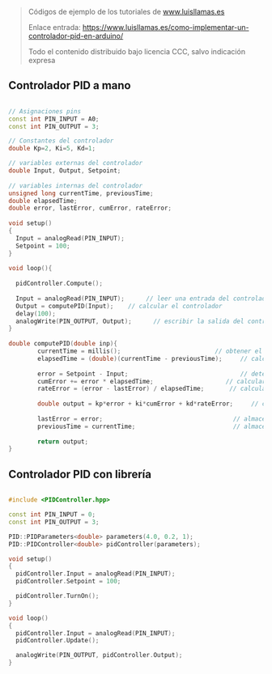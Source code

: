 > Códigos de ejemplo de los tutoriales de www.luisllamas.es
>
> Enlace entrada: https://www.luisllamas.es/como-implementar-un-controlador-pid-en-arduino/
>
> Todo el contenido distribuido bajo licencia CCC, salvo indicación expresa


## Controlador PID a mano
```cpp
// Asignaciones pins
const int PIN_INPUT = A0;
const int PIN_OUTPUT = 3;

// Constantes del controlador
double Kp=2, Ki=5, Kd=1;

// variables externas del controlador
double Input, Output, Setpoint;
 
// variables internas del controlador
unsigned long currentTime, previousTime;
double elapsedTime;
double error, lastError, cumError, rateError;
 
void setup()
{
  Input = analogRead(PIN_INPUT);
  Setpoint = 100;
}    
 
void loop(){
  
  pidController.Compute();
  
  Input = analogRead(PIN_INPUT);      // leer una entrada del controlador
  Output = computePID(Input);    // calcular el controlador
  delay(100);
  analogWrite(PIN_OUTPUT, Output);      // escribir la salida del controlador
}
 
double computePID(double inp){     
        currentTime = millis();                          // obtener el tiempo actual
        elapsedTime = (double)(currentTime - previousTime);     // calcular el tiempo transcurrido
        
        error = Setpoint - Input;                               // determinar el error entre la consigna y la medición
        cumError += error * elapsedTime;                    // calcular la integral del error
        rateError = (error - lastError) / elapsedTime;       // calcular la derivada del error
 
        double output = kp*error + ki*cumError + kd*rateError;     // calcular la salida del PID
 
        lastError = error;                                    // almacenar error anterior
        previousTime = currentTime;                           // almacenar el tiempo anterior
 
        return output;
}
```



## Controlador PID con librería
```cpp
#include <PIDController.hpp>

const int PIN_INPUT = 0;
const int PIN_OUTPUT = 3;

PID::PIDParameters<double> parameters(4.0, 0.2, 1);
PID::PIDController<double> pidController(parameters);

void setup()
{
  pidController.Input = analogRead(PIN_INPUT);
  pidController.Setpoint = 100;

  pidController.TurnOn();
}

void loop()
{
  pidController.Input = analogRead(PIN_INPUT);
  pidController.Update();

  analogWrite(PIN_OUTPUT, pidController.Output);
}
```


